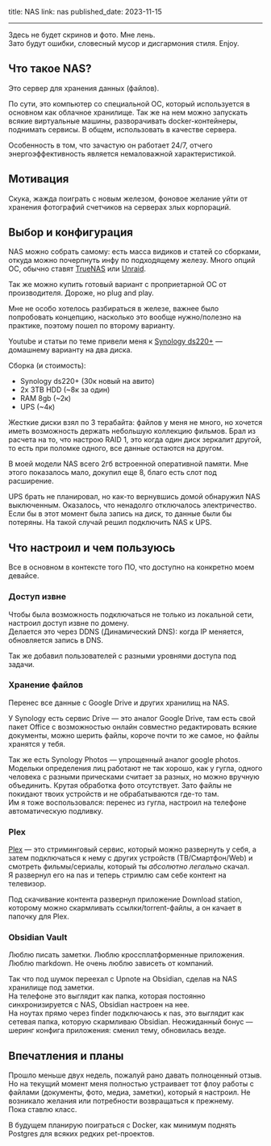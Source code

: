 title: NAS
link: nas
published_date: 2023-11-15
___

Здесь не будет скринов и фото. Мне лень.\
Зато будут ошибки, словесный мусор и дисгармония стиля. Enjoy.

## Что такое NAS?

Это сервер для хранения данных (файлов).

По сути, это компьютер со специальной ОС, который используется в основном как облачное хранилище. Так же на нем можно запускать всякие виртуальные машины, разворачивать docker-контейнеры, поднимать сервисы. В общем, использовать в качестве сервера.

Особенность в том, что зачастую он работает 24/7, отчего энергоэффективность является немаловажной характеристикой.

## Мотивация

Скука, жажда поиграть с новым железом, фоновое желание уйти от хранения фотографий счетчиков на серверах злых корпораций.

## Выбор и конфигурация

NAS можно собрать самому: есть масса видиков и статей со сборками, откуда можно почерпнуть инфу по подходящему железу. Много опций ОС, обычно ставят [TrueNAS](https://www.truenas.com/truenas-core/) или [Unraid](https://unraid.net/).

Так же можно купить готовый вариант с проприетарной ОС от производителя. Дороже, но plug and play.

Мне не особо хотелось разбираться в железе, важнее было попробовать концепцию, насколько это вообще нужно/полезно на практике, поэтому пошел по второму варианту.

Youtube и статьи по теме привели меня к [Synology ds220+](https://www.synology.com/ru-ru/products/DS220+) — домашнему варианту на два диска.

Сборка (и стоимость):
- Synology ds220+ (30к новый на авито)
- 2x 3TB HDD (~8к за один)
- RAM 8gb (~2к)
- UPS (~4к)

Жесткие диски взял по 3 терабайта: файлов у меня не много, но хочется иметь возможность держать небольшую коллекцию фильмов. Брал из расчета на то, что настрою RAID 1, это когда один диск зеркалит другой, то есть при поломке одного, все данные остаются на другом.

В моей модели NAS всего 2гб встроенной оперативной памяти. Мне этого показалось мало, докупил еще 8, благо есть слот под расширение.

UPS брать не планировал, но как-то вернувшись домой обнаружил NAS выключенным. Оказалось, что ненадолго отключалось электричество. Если бы в этот момент была запись на диск, то данные были бы потеряны. На такой случай решил подключить NAS к UPS.

## Что настроил и чем пользуюсь

Все в основном в контексте того ПО, что доступно на конкретно моем девайсе.

### Доступ извне

Чтобы была возможность подключаться не только из локальной сети, настроил доступ извне по домену.\
Делается это через DDNS (Динамический DNS): когда IP меняется, обновляется запись в DNS.

Так же добавил пользователей с разными уровнями доступа под задачи.

### Хранение файлов

Перенес все данные с Google Drive и других хранилищ на NAS.

У Synology есть сервис Drive — это аналог Google Drive, там есть свой пакет Office с возможностью онлайн совместно редактировать всякие документы, можно шерить файлы, короче почти то же самое, но файлы хранятся у тебя.

Так же есть Synology Photos — упрощенный аналог google photos. Модельки определения лиц работают не так хорошо, как у гугла, одного человека с разными прическами считает за разных, но можно вручную объединить. Крутая обработка фото отсутствует. Зато файлы не покидают твоих устройств и не обрабатываются где-то там. \
Им я тоже воспользовался: перенес из гугла, настроил на телефоне автоматическую подливку.

### Plex

[Plex](https://www.plex.tv/) — это стриминговый сервис, который можно развернуть у себя, а затем подключаться к нему с других устройств (ТВ/Смартфон/Web) и смотреть фильмы/сериалы, который ты _абсолютно легально_ скачал.\
Я развернул его на nas и теперь стримлю сам себе контент на телевизор.

Под скачивание контента развернул приложение Download station, которому можно скармливать ссылки/torrent-файлы, а он качает в папочку для Plex.

### Obsidian Vault

Люблю писать заметки. Люблю кроссплатформенные приложения. Люблю markdown. Не очень люблю зависеть от компаний.

Так что под шумок переехал с Upnote на Obsidian, сделав на NAS хранилище под заметки.\
На телефоне это выглядит как папка, которая постоянно синхронизируется с NAS, Obsidian настроен на нее.\
На ноутах прямо через finder подключаюсь к nas, это выглядит как сетевая папка, которую скармливаю Obsidian. Неожиданный бонус — шеринг конфига приложения: сменил тему, обновилась везде.

## Впечатления и планы

Прошло меньше двух недель, пожалуй рано давать полноценный отзыв. Но на текущий момент меня полностью устраивает тот флоу работы с файлами (документы, фото, медиа, заметки), который я настроил. Не возникало желания или потребности возвращаться к прежнему.\
Пока ставлю класс.

В будущем планирую поиграться с Docker, как минимум поднять Postgres для всяких редких pet-проектов.
